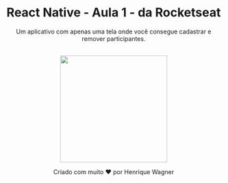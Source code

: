<div align="center">

  # React Native - Aula 1 - da Rocketseat


  Um aplicativo com apenas uma tela onde você consegue cadastrar e remover participantes.
  
  <br>

  <img width="250" src="https://github.com/ikewagner/Projeto1-evento-Rocketseat/assets/25329337/cd4e81cf-ed97-4f0d-a608-56126ae1e3dc" />

   <br>

   Criado com muito ❤️ por Henrique Wagner
</div>
